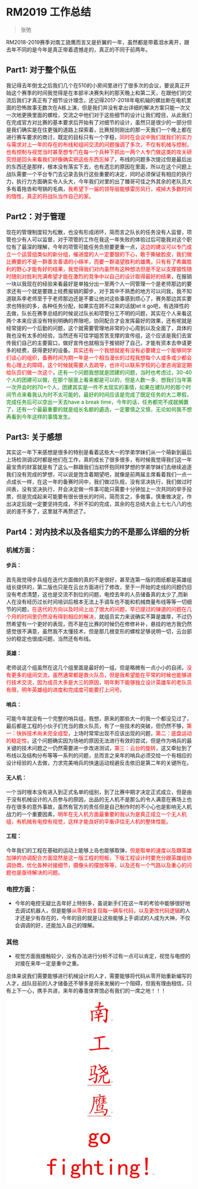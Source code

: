 # RM2019 工作总结
> 张弛  

RM2018-2019赛季对南工骁鹰而言又是折翼的一年，虽然都是带着泪水离开，跟去年不同的是今年是真正带着遗憾走的，真正的不同于前两年。

## Part1: 对于整个队伍

我记得去年倒戈之后我们几个在510的小房间里进行了很多次的会议，要说真正开始这个赛季的时间我觉得是在本部半决赛失利的那天晚上和第二天，在跟他们的交流后我们才真正有了细节设计理念，还记得2017-2018年电机轴的螺丝断在电机里面的恐怖故事无数次在A栋上演，但是我们并没有拿出详细的解决方案只能一次又一次地更换里面的螺栓，交流之中他们对于这些细节的设计让我们瞠目，从此我们在完成官方对比赛的基本要求后开始有了对细节的设计，虽然只是很少的一部分但是我们确实是在往更强的道路上探索着，比赛规则刚出的那一天我们一个晚上都在进行赛车要求的商讨，既定的目标只有一个字稳，<text style="color:red">同时在会议中我们就我们的实力与需求对上一年的存在的布线和组间交流的问题强调了多次，不仅有机械与控制，也有控制与视觉当时甚至想专门在每一个兵种下抓出一两个人专门做这类的攻关研究但是回头来看我们好像确实把这些东西忘掉了</text>，布线的问题多次提过但是最后出的东西还是那样，根本没有落实下去，也有遗忘的原因在里面，所以在这个问题上战队需要一个平台专门去记录去执行这些重要的决定，同时必须保证有相应的执行力，执行力方面确实令人头大，今年我们对里的出了臻哥可佳之外其余的老队员大多有着拖沓和甩锅的毛病，<text style="color:red">我希望下一届的领导层能够雷厉风行，戒掉大多数时间的惰性，真正的将战队当作自己的家。</text>

## Part2：对于管理

现在的管理制度较为松散，也没有形成闭环，简而言之队长的任务没有人监督，项管也少有人可以监督，对于项管的工作在我这一年失败的体验过后可能我对这个职位有了最深的理解，今年的项管可能任务负担要更重一点，<text style="color:red">这边的建议可以专门成立一个运营组类似的新分组，催进度的人一定要狠的下心，敢于撕破脸皮，我们做比赛要的不是一群善言善语的小绵羊，而要一群渴望胜利的雄鹰，只有有了希冀胜利的野心才能有好的结果，我觉得我们对内虽然有这种想法但是不足以支撑狼性随时随刻对胜利充满希望才能在激烈的竞争中以自己的设计取得最好的结果</text>，在报销一块以我现在的经验来看最好是单独分出一至两个人一同管理一个是老师那边的要求还有一个就是要跟上经费报销的脚步，对于其中不熟悉的地方可以问我，我不知道联系李老师至于于老师那边还是不要让他对这些事感到烦心了，赛务那边其实要求也特别的多，各种任务分配，如果实在顾不过来的话就let it go吧，有选择性的去做，队长在赛季总结的时候说过队长和项管分工不明的问题，其实在个人来看这两个本来应该没有特别明确的界限吧，协同配合才会发挥最好的效果，还有呢就是经常提的一个后勤的问题，这个就需要管理地非常的小心周到以及全面了，具体的我也没有太多的经验，当然还有可佳学姐苦苦支撑的宣传组，这个应该是我们去宣传我们自己的主要窗口，做好宣传也就相当于推销好了自己，才能有资本去申请更多的经费，获得更好的设备。<text style="color:red">其实还有一个我想就是有没有必要建立一个能够同学们谈心的组织，备赛时间为期一年是一个相当漫长的过程我想每个人或多或少都会有心理上的障碍，这个时候就需要人去疏导，也许可以联系学校的心里咨询室定期给队员们做一次这个</text>，<text style="color:green">还有一个问题我想就是团建的问题，当时也考虑过，30-40个人的团建可以做，在那个层面上看来都是可以的，但是人数一多，想我们当年第一次开会时的70+个人，团建其实是一件不太现实的事情，如果在建队时的那个时间节点来看我认为时不太可能的，最好的时间应该是完成了既定任务的大二寒假，完成任务后可以空出一天去have a break time，今年的话，任务都完不成就搁置了，还有一个最最重要的就是组长名额的遴选，一定要慎之又慎，无论如何我不想再看到今年这样的事情发生。</text>

## Part3: 关于感想

其实这一年下来感想是很多的特别是看着这些大一的学弟学妹们从一个萌新到最后上场检测调试时都是他们在工作，真的成长了很多很多，有时候我觉得我们这一年最宝贵的财富就是有了这么一群跟我们当初怀抱同样梦想的学弟学妹们去继续追逐我们没有完成的梦想，可以说是饱含着期望吧，就像是前两届主席看着我们一点一点成长一样，在这一年的备赛时间中，我们做过队规，没有坚决执行，我们做过时间表，没有坚决执行，开会决定做一件事可能只需要十分钟加上一次共同的举手投票，但是完成起来可能要有很长很长的时间，简而言之，多做事，慎重做决定，作出决定后就一定要坚持完成，不折不扣的完成，其余的在总结大会上七七八八的也说的差不多了，这里就不再赘述了。

## Part4：对内技术以及各组实力的不是那么详细的分析

### 机械方面：

#### 步兵：

首先我觉得步兵组在迭代方面做的真的不是很好，甚至连第一版的图纸都是英雄组组长提供的，第二版也只是在云台方面进行了修改，至于一开始的走线的问题仍旧没有考虑清楚，这也是交流不到位的问题，电控去年的人员储备真的太少了,而新人在没有经历过长时间培训后根本无法上手调车也不能和机械商量布线等等一切细节的问题，<text style="color:red">在迭代的方向以及时间上出了很大的问题，早已提过的弹道的问题在几个月的时间里仍然没有得到相应的解决，</text>就组员实力来说确实不算是雄厚，不过仍然希望有一个更好的表现，而不是在比赛的时候仍在修修补补，悬挂的地方我仍然感觉很不满意，虽然我不太懂技术，但是那几根变形的螺栓足够说明一切，云台部分的稳定也很成问题，当然还有布线。

#### 英雄：

老师说这个组虽然在这几个组里面是最好的一组，但是略微有一点小小的自闭，<text style="color:red">没有更多的组间交流，虽然通常都是救火队员，但是我希望能在平常的时候也能够进行技术交流，因为成员大多是大三的原因，明年剩下能够独立设计英雄车的老队员有限，明年英雄组的进度和完成度可能要打上问号。</text>

#### 哨兵：

可能今年就没有一个完整的哨兵组，我想，原来的那些大一的我一个都没见过了，最后都是工程的小伙子们充当的救火队员，有了一些技术的突破，但仍然不够，<text style="color:red">第一：快拆技术尚未完全成型</text>，上场时常常出现不应该出现的问题，<text style="color:red">第二：底盘运动的稳定性</text>，这个问题确实因为场地的原因无法进行有效的尝试，但是作为哨兵的最关键的技术问题之一仍然需要进一步改进测试，<text style="color:red">第三：云台的旋转</text>，这又牵扯到了布线以及结构分布等等一系列的问题，总而言之来年的哨兵必须交给一个有相应的设计经验的人去做，力求完美哨兵的快速运动规避反击依旧是第二年的关键所在。

#### 无人机：

一个当时根本没有进入到正式名单的组别，到了比赛中期才决定正式成立，但是由于没有机械设计的人员参与的原因，出品的无人机不是那么的令人满意在赛场上也存在很多的意外事故，虽然有官方的责任但是自己制作时的不小心也是影响无人机战力的一个重要因素，<text style="color:red">明年在无人机方面最重要的我认为是真正成立一个无人机组，有机械有电控有视觉，这样才能良好的平衡评估无人机的整体性能。</text>

#### 工程：

今年我们的工程在基础的运动上能够上岛也能够取弹，<text style="color:red">但是取单的速度以及跟英雄加弹的协调配合方面显然是这一版工程的短板，下版工程设计时要充分跟英雄组协调协商，优化各种对接细节，摄像头的摆放等等，以及还有一个气路以及重心的问题也是亟待解决的问题。</text>

### 电控方面：

- 今年的电控无疑比去年好上特别多，虽说新手们在这一年的考验中能够很好地去调试机器人，但是能够<text style="color:red">从零开始复现每一辆车代码，以及更改代码逻辑</text>的人才还是少有存在的，今年的目的就是让这些能够上手调试的人成为大神，不仅会调调的好，还能加入自己的理解。

### 其他

- 视觉方面我接触较少，没有办法进行分析不过有一点可以肯定，视觉与电控的对接在来年一定是重中之重。  

总体来说我们需要能够进行机械设计的人才，需要能够将代码从零开始重新编写的人才，战队目前的人才储备还不够多是将来发展的一个阻碍，但我有理由相信，只有上下一心，携手共进，来年的春茧体育馆必有我们的一席之地！！！

![南工骁鹰](张弛.jpg)
